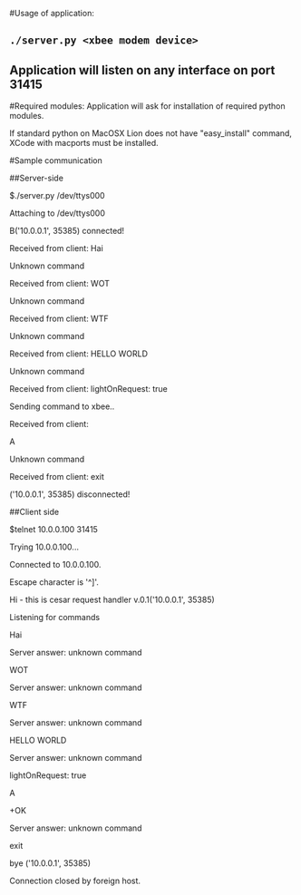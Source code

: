 #Usage of application:

## `./server.py <xbee modem device>`

## Application will listen on any interface on port 31415

#Required modules:
Application will ask for installation of required python modules.

If standard python on MacOSX Lion does not have "easy_install" command, XCode with macports must be installed.

#Sample communication 

##Server-side


$./server.py /dev/ttys000

Attaching to /dev/ttys000

B('10.0.0.1', 35385) connected!

Received from client: Hai

Unknown command

Received from client: WOT

Unknown command

Received from client: WTF

Unknown command

Received from client: HELLO WORLD

Unknown command

Received from client: lightOnRequest: true

Sending command to xbee..

Received from client:   

A

Unknown command

Received from client: exit

('10.0.0.1', 35385) disconnected!


##Client side

$telnet 10.0.0.100 31415

Trying 10.0.0.100...

Connected to 10.0.0.100.

Escape character is '^]'.

Hi - this is cesar request handler v.0.1('10.0.0.1', 35385)

Listening for commands 

Hai

Server answer: unknown command

WOT

Server answer: unknown command

WTF

Server answer: unknown command

HELLO WORLD

Server answer: unknown command

lightOnRequest: true

A

+OK

Server answer: unknown command

exit

bye ('10.0.0.1', 35385)

Connection closed by foreign host.

